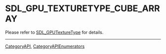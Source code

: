 # SDL_GPU_TEXTURETYPE_CUBE_ARRAY

Please refer to [SDL_GPUTextureType](SDL_GPUTextureType) for details.

----
[CategoryAPI](CategoryAPI), [CategoryAPIEnumerators](CategoryAPIEnumerators)

